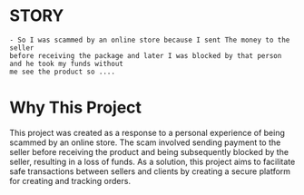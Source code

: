 # STORY

    - So I was scammed by an online store because I sent The money to the seller 
    before receiving the package and later I was blocked by that person and he took my funds without
    me see the product so ....
# Why This Project 
   This project was created as a response to a personal experience of being scammed by an online store. The scam involved sending payment to the seller before receiving the product and being subsequently blocked by the seller, resulting in a loss of funds. As a solution, this project aims to facilitate safe transactions between sellers and clients by creating a secure platform for creating and tracking orders.
